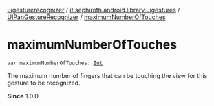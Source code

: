 [uigesturerecognizer](../../index.md) / [it.sephiroth.android.library.uigestures](../index.md) / [UIPanGestureRecognizer](index.md) / [maximumNumberOfTouches](./maximum-number-of-touches.md)

# maximumNumberOfTouches

`var maximumNumberOfTouches: `[`Int`](https://kotlinlang.org/api/latest/jvm/stdlib/kotlin/-int/index.html)

The maximum number of fingers that can be touching the view for this gesture to be recognized.

**Since**
1.0.0

